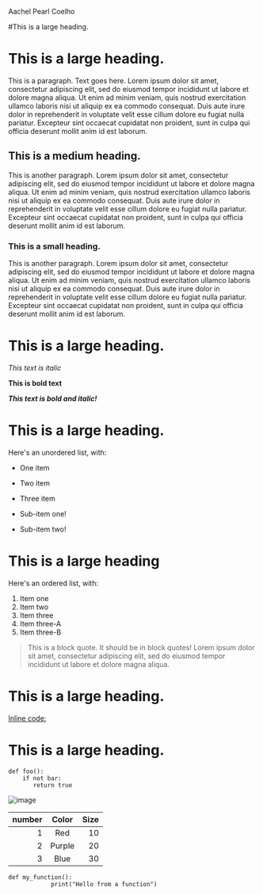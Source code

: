 

Aachel Pearl Coelho

#This is a large heading.
# This is a large heading.
This is a paragraph. Text goes here. Lorem ipsum dolor sit amet, consectetur adipiscing elit, sed do eiusmod tempor incididunt ut labore et dolore magna aliqua. Ut enim ad minim veniam, quis nostrud exercitation ullamco laboris nisi ut aliquip ex ea commodo consequat. Duis aute irure dolor in reprehenderit in voluptate velit esse cillum dolore eu fugiat nulla pariatur. Excepteur sint occaecat cupidatat non proident, sunt in culpa qui officia deserunt mollit anim id est laborum.

## This is a medium heading.
This is another paragraph. Lorem ipsum dolor sit amet, consectetur adipiscing elit, sed do eiusmod tempor incididunt ut labore et dolore magna aliqua. Ut enim ad minim veniam, quis nostrud exercitation ullamco laboris nisi ut aliquip ex ea commodo consequat. Duis aute irure dolor in reprehenderit in voluptate velit esse cillum dolore eu fugiat nulla pariatur. Excepteur sint occaecat cupidatat non proident, sunt in culpa qui officia deserunt mollit anim id est laborum.

### This is a small heading.
This is another paragraph. Lorem ipsum dolor sit amet, consectetur adipiscing elit, sed do eiusmod tempor incididunt ut labore et dolore magna aliqua. Ut enim ad minim veniam, quis nostrud exercitation ullamco laboris nisi ut aliquip ex ea commodo consequat. Duis aute irure dolor in reprehenderit in voluptate velit esse cillum dolore eu fugiat nulla pariatur. Excepteur sint occaecat cupidatat non proident, sunt in culpa qui officia deserunt mollit anim id est laborum.

# This is a large heading.
_This text is italic_

**This is bold text**

***This text is bold and italic!***

# This is a large heading.
Here's an unordered list, with:
- One item
* Two item
+ Three item
- Sub-item one!
* Sub-item two!

# This is a large heading
Here's an ordered list, with:
1. Item one
2. Item two
3. Item three
4. Item three-A
5. Item three-B

>This is a block quote. It should be in block quotes! Lorem ipsum dolor sit amet, consectetur adipiscing elit, sed do eiusmod tempor incididunt ut labore et dolore magna aliqua.

# This is a large heading.

[Inline code:]()

# This is a large heading.

```
def foo():
    if not bar:
       return true
```
![image](https://upload.wikimedia.org/wikipedia/commons/0/03/Kismet-IMG_6007-black.jpg)

|  number   | Color   | Size  |
| ---:      |  :---:  | ---:  |
| 1         | Red     | 10    |
| 2         | Purple  | 20    |
| 3         | Blue    | 30    |

```
def my_function():
            print("Hello from a function")
```
      
